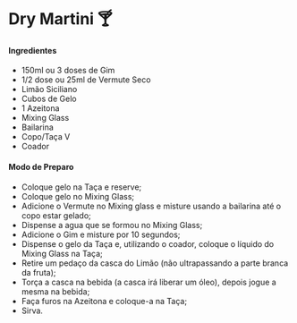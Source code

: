 # Dry Martini :cocktail:

#### Ingredientes

- 150ml ou 3 doses de Gim
- 1/2 dose ou 25ml de Vermute Seco
- Limão Siciliano
- Cubos de Gelo
- 1 Azeitona
- Mixing Glass
- Bailarina
- Copo/Taça V
- Coador



#### Modo de Preparo

- Coloque gelo na Taça e reserve;
- Coloque gelo no Mixing Glass;
- Adicione o Vermute no Mixing glass e misture usando a bailarina até o copo estar gelado;
- Dispense a agua que se formou no Mixing Glass;
- Adicione o Gim e misture por 10 segundos;
- Dispense o gelo da Taça e, utilizando o coador, coloque o líquido do Mixing Glass na Taça;
- Retire um pedaço da casca do Limão (não ultrapassando a parte branca da fruta);
- Torça a casca na bebida (a casca irá liberar um óleo), depois jogue a mesma na bebida;
- Faça furos na Azeitona e coloque-a na Taça;
- Sirva.